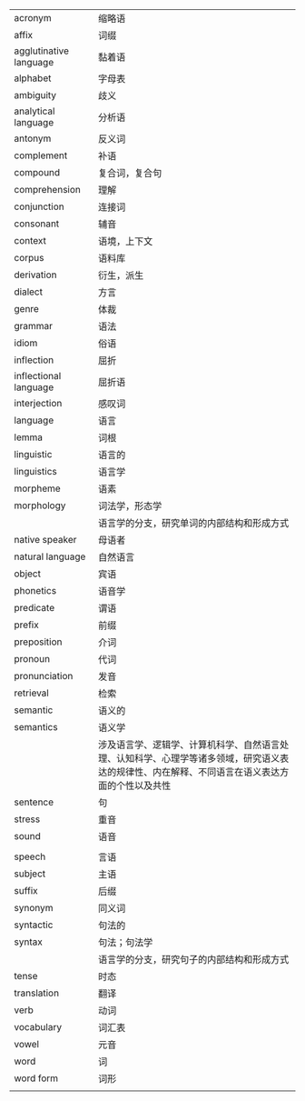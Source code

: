 |                        |                                                              |
| ---------------------- | ------------------------------------------------------------ |
| acronym                | 缩略语                                                       |
| affix                  | 词缀                                                         |
| agglutinative language | 黏着语                                                       |
| alphabet               | 字母表                                                       |
| ambiguity              | 歧义                                                         |
| analytical language    | 分析语                                                       |
| antonym                | 反义词                                                       |
| complement             | 补语                                                         |
| compound               | 复合词，复合句                                               |
| comprehension          | 理解                                                         |
| conjunction            | 连接词                                                       |
| consonant              | 辅音                                                         |
| context                | 语境，上下文                                                 |
| corpus                 | 语料库                                                       |
| derivation             | 衍生，派生                                                   |
| dialect                | 方言                                                         |
| genre                  | 体裁                                                         |
| grammar                | 语法                                                         |
| idiom                  | 俗语                                                         |
| inflection             | 屈折                                                         |
| inflectional language  | 屈折语                                                       |
| interjection           | 感叹词                                                       |
| language               | 语言                                                         |
| lemma                  | 词根                                                         |
| linguistic             | 语言的                                                       |
| linguistics            | 语言学                                                       |
| morpheme               | 语素                                                         |
| morphology             | 词法学，形态学                                               |
|                        | 语言学的分支，研究单词的内部结构和形成方式                   |
| native speaker         | 母语者                                                       |
| natural language       | 自然语言                                                     |
| object                 | 宾语                                                         |
| phonetics              | 语音学                                                       |
| predicate              | 谓语                                                         |
| prefix                 | 前缀                                                         |
| preposition            | 介词                                                         |
| pronoun                | 代词                                                         |
| pronunciation          | 发音                                                         |
| retrieval              | 检索                                                         |
| semantic               | 语义的                                                       |
| semantics              | 语义学                                                       |
|                        | 涉及语言学、逻辑学、计算机科学、自然语言处理、认知科学、心理学等诸多领域，研究语义表达的规律性、内在解释、不同语言在语义表达方面的个性以及共性 |
| sentence               | 句                                                           |
| stress                 | 重音                                                         |
| sound                  | 语音                                                         |
|                        |                                                              |
| speech                 | 言语                                                         |
| subject                | 主语                                                         |
| suffix                 | 后缀                                                         |
| synonym                | 同义词                                                       |
| syntactic              | 句法的                                                       |
| syntax                 | 句法；句法学                                                 |
|                        | 语言学的分支，研究句子的内部结构和形成方式                   |
| tense                  | 时态                                                         |
| translation            | 翻译                                                         |
| verb                   | 动词                                                         |
| vocabulary             | 词汇表                                                       |
| vowel                  | 元音                                                         |
| word                   | 词                                                           |
| word form              | 词形                                                         |
|                        |                                                              |

